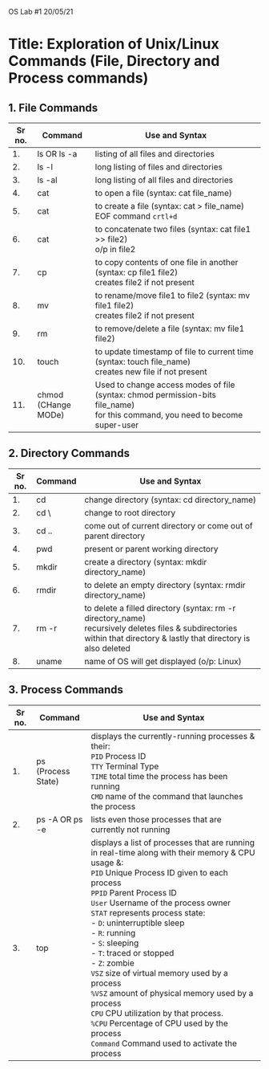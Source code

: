 OS Lab #1 20/05/21
# Title: Exploration of Unix/Linux Commands (File, Directory and Process commands)

## 1. File Commands
| Sr no. |    Command     |                 Use and Syntax                               |
| ------ | -------------- | ------------------------------------------------------------ |
| 1.     | ls OR ls -a    | listing of all files and directories                         |
| 2.     | ls -l          | long listing of files and directories                        |
| 3.     | ls -al         | long listing of all files and directories                    |
| 4.     | cat            | to open a file (syntax: cat file_name)                       |
| 5.     | cat            | to create a file (syntax: cat > file_name) <br>EOF command `crtl+d` |
| 6.     | cat            | to concatenate two files (syntax: cat file1 >> file2)  <br>o/p in file2   |
| 7.     | cp             | to copy contents of one file in another (syntax: cp file1 file2) <br>creates file2 if not present    |
| 8.     | mv             | to rename/move file1 to file2 (syntax: mv file1 file2) <br>creates file2 if not present       |
| 9.     | rm             | to remove/delete a file (syntax: mv file1 file2)             |
| 10.    | touch          | to update timestamp of file to current time (syntax: touch file_name) <br>creates new file if not present |
| 11.    | chmod <br>(CHange MODe)| Used to change access modes of file (syntax: chmod permission-bits file_name) <br>for this command, you need to become super-user  |


## 2. Directory Commands
| Sr no. |    Command     |                 Use and Syntax                               |
| ------ | -------------- | ------------------------------------------------------------ |
| 1.     | cd             | change directory (syntax: cd directory_name)                 |
| 2.     | cd \           | change to root directory                                     |
| 3.     | cd ..          | come out of current directory or come out of parent directory     |
| 4.     | pwd            | present or parent working directory                          |
| 5.     | mkdir          | create a directory (syntax: mkdir directory_name)            |
| 6.     | rmdir          | to delete an empty directory (syntax: rmdir directory_name)  |
| 7.     | rm -r          | to delete a filled directory (syntax: rm -r directory_name) <br>recursively deletes files & subdirectories within that directory & lastly that directory is also deleted |
| 8.     | uname          | name of OS will get displayed (o/p: Linux)                   |


## 3. Process Commands
| Sr no. |    Command     |                 Use and Syntax                               |
| ------ | -------------- | ------------------------------------------------------------ |
| 1.     | ps <br>(Process State)| displays the currently-running processes & their: <br>`PID` Process ID<br>`TTY` Terminal Type<br>`TIME` total time the process has been running<br>`CMD` name of the command that launches the process|
| 2.     | ps -A OR ps -e | lists even those processes that are currently not running        |
| 3.     | top            | displays a list of processes that are running in real-time along with their memory & CPU usage &: <br>`PID` Unique Process ID given to each process <br>`PPID` Parent Process ID <br>`User` Username of the process owner <br>`STAT` represents process state:<br> - `D`: uninterruptible sleep <br> - `R`: running<br> - `S`: sleeping <br> - `T`: traced or stopped <br> - `Z`: zombie <br>`VSZ` size of virtual memory used by a process <br>`%VSZ` amount of physical memory used by a process <br>`CPU` CPU utilization by that process. <br>`%CPU` Percentage of CPU used by the process <br>`Command` Command used to activate the process      |
